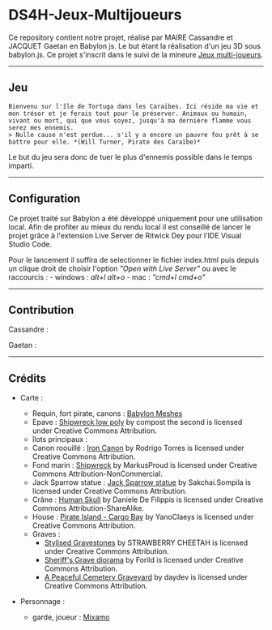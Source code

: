 # DS4H-Jeux-Multijoueurs

Ce repository contient notre projet, réalisé par MAIRE Cassandre et JACQUET Gaetan en Babylon js. Le but étant la réalisation d'un jeu 3D sous babylon.js. Ce projet s'inscrit dans le suivi de la mineure [Jeux multi-joueurs](https://ds4h.univ-cotedazur.eu/education/minor-programming-multiplayer-video-games-on-the-web-platform-advanced-javascript-2).

- - - - - - - - - -

## Jeu

    Bienvenu sur l'île de Tortuga dans les Caraïbes. Ici réside ma vie et mon trésor et je ferais tout pour le préserver. Animaux ou humain, vivant ou mort, qui que vous soyez, jusqu'à ma dernière flamme vous serez mes ennemis.
    > Nulle cause n'est perdue... s'il y a encore un pauvre fou prêt à se battre pour elle. *(Will Turner, Pirate des Caraïbe)* 


Le but du jeu sera donc de tuer le plus d'ennemis possible dans le temps imparti. 

- - - - - - - - - -

## Configuration

Ce projet traité sur Babylon a été développé uniquement pour une utilisation local.
Afin de profiter au mieux du rendu local il est conseillé de lancer le projet grâce à l'extension Live Server de Ritwick Dey pour l'IDE Visual Studio Code. 

Pour le lancement il suffira de selectionner le fichier index.html puis depuis un clique droit de choisir l'option *"Open with Live Server"* ou avec le raccourcis :
    - windows : *alt+l alt+o*
    - mac : *"cmd+l cmd+o"*

- - - - - - - - - -

## Contribution 

Cassandre : 


Gaetan : 

- - - - - - - - - -

## Crédits

- Carte :
    - Requin, fort pirate, canons : [Babylon Meshes](https://doc.babylonjs.com/toolsAndResources/assetLibraries/availableMeshes)
    - Epave : [Shipwreck low poly](https://skfb.ly/6TDpB) by compost the second is licensed under Creative Commons Attribution.
    - îlots principaux : []()
    - Canon roouillé : [Iron Canon](https://skfb.ly/6uOo6) by Rodrigo Torres is licensed under Creative Commons Attribution.
    - Fond marin : [Shipwreck](https://skfb.ly/6TxvB) by MarkusProud is licensed under Creative Commons Attribution-NonCommercial.
    - Jack Sparrow statue : [Jack Sparrow statue](https://skfb.ly/6XpUT) by Sakchai.Sompila is licensed under Creative Commons Attribution.
    - Crâne : [Human Skull](https://skfb.ly/onsKR) by Daniele De Filippis is licensed under Creative Commons Attribution-ShareAlike.
    - House : [Pirate Island - Cargo Bay](https://skfb.ly/6TDqZ) by YanoClaeys is licensed under Creative Commons Attribution.
    - Graves : 
        - [Stylised Gravestones](https://skfb.ly/6VUCE) by STRAWBERRY CHEETAH is licensed under Creative Commons Attribution.
        - [Sheriff's Grave diorama](https://skfb.ly/6XPpn) by Forild is licensed under Creative Commons Attribution.
        - [A Peaceful Cemetery Graveyard](https://skfb.ly/6tVwP) by daydev is licensed under Creative Commons Attribution.


- Personnage :
    - garde, joueur : [Mixamo](https://www.mixamo.com/)